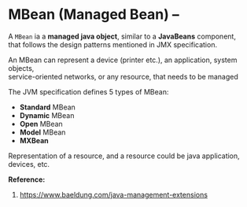 # MBean (Managed Bean) –

A `MBean` ia a **managed java object**, similar to a **JavaBeans** component,  
that follows the design patterns mentioned in JMX specification.  

An MBean can represent a device (printer etc.), an application, system objects,  
service-oriented networks, or any resource, that needs to be managed  

The JVM specification defines 5 types of MBean:  

- **Standard** MBean
- **Dynamic** MBean
- **Open** MBean
- **Model** MBean
- **MXBean**


Representation of a resource, and a resource could be java application, devices, etc.  

**Reference:**  
1. https://www.baeldung.com/java-management-extensions

